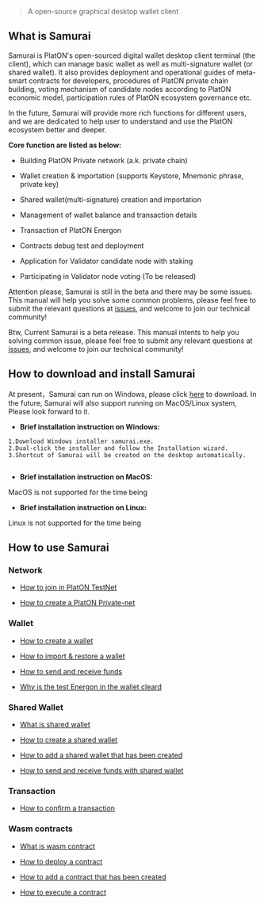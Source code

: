 > A open-source graphical desktop wallet client

## What is Samurai

Samurai is PlatON's open-sourced digital wallet desktop client terminal (the client), which can manage basic wallet as well as multi-signature wallet (or shared wallet). It also provides deployment and operational guides of meta-smart contracts for developers, procedures of PlatON private chain building, voting mechanism of candidate nodes according to PlatON economic model, participation rules of PlatON ecosystem governance etc.

In the future, Samurai will provide more rich functions for different users, and we are dedicated to help user to understand and use the PlatON ecosystem better and deeper.

**Core function are listed as below:**

- Building PlatON Private network (a.k. private chain)

- Wallet creation & importation (supports Keystore, Mnemonic phrase, private key)

- Shared wallet(multi-signature) creation and importation 

- Management of wallet balance and transaction details

- Transaction of PlatON Energon

- Contracts debug test and deployment

- Application for Validator candidate node with staking

- Participating in Validator node voting (To be released)

Attention please, Samurai is still in the beta and there may be some issues. This manual will help you solve some common problems, please feel free to submit the relevant questions at [issues](https://github.com/PlatONnetwork/wiki/issues), and welcome to join our technical community!

Btw, Current Samurai is a beta release. This manual intents to help you solving common issue, please feel free to submit any relevant questions at [issues](https://github.com/PlatONnetwork/wiki/issues),  and welcome to join our technical community!


## How to download and install Samurai

At present，Samurai can run on Windows,  please click [here](https://download.platon.network/Samurai-windows-amd64.exe) to download. In the future, Samurai will also support running on MacOS/Linux system, Please look forward to it. 

+ **Brief installation instruction on Windows:**


```
1.Download Windows installer samurai.exe.
2.Dual-click the installer and follow the Installation wizard.
3.Shortcut of Samurai will be created on the desktop automatically.


```

+ **Brief installation instruction on MacOS:**

MacOS is not supported for the time being

+ **Brief installation instruction on Linux:**

Linux is not supported for the time being

## How to use Samurai

### Network

- [How to join in PlatON TestNet](en-us/platon-samurai-EN/_join-in-a-network#join_net)

- [How to create a PlatON Private-net](en-us/platon-samurai-EN/_join-in-a-network#create_private)

### Wallet

- [How to create a wallet](en-us/platon-samurai-EN/_general-wallet#create_wallet)

- [How to import & restore a wallet](en-us/platon-samurai-EN/_general-wallet#import_wallet)

- [How to send and receive funds](en-us/platon-samurai-EN/_general-wallet#send_recv_atp)

- [Why is the test Energon in the wallet cleard](en-us/platon-samurai-EN/_general-wallet#why_is_cleard)

### Shared Wallet

- [What is shared wallet](en-us/platon-samurai-EN/_shared-wallet#what_is)
- [How to create a shared wallet](en-us/platon-samurai-EN/_shared-wallet#how_to_create)

- [How to add a shared wallet that has been created](en-us/platon-samurai-EN/_shared-wallet#how_to_add)
- [How to send and receive funds with shared wallet](en-us/platon-samurai-EN/_shared-wallet#how_to_use)

### Transaction

- [How to confirm a transaction](en-us/platon-samurai-EN/_confirm-transactions#comfire_txs)

### Wasm contracts

- [What is wasm contract](en-us/platon-samurai-EN/_wasm-contracts#what_is_msc)

- [How to deploy a contract](en-us/platon-samurai-EN/_wasm-contracts#how_to_deploy)

- [How to add a contract that has been created ](en-us/platon-samurai-EN/_wasm-contracts#how_to_add)

- [How to execute a contract ](en-us/platon-samurai-EN/_wasm-contracts#how_to_run)